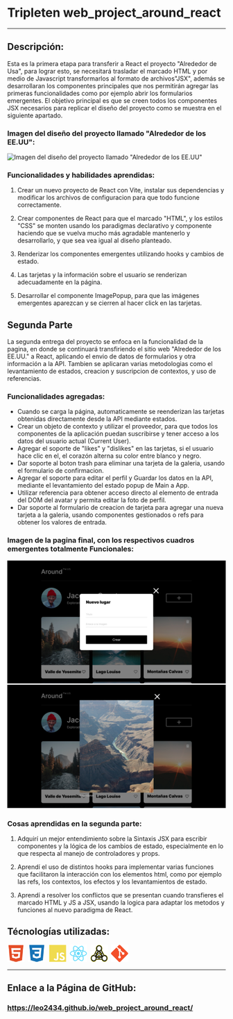 # Tripleten web_project_around_react

---

## Descripción:

Esta es la primera etapa para transferir a React el proyecto "Alrededor de Usa", para lograr esto, se necesitará trasladar el marcado HTML y por medio de Javascript transformarlos al formato de archivos"JSX", además se desarrollaran los componentes principales que nos permitirán agregar las primeras funcionalidades como por ejemplo abrir los formularios emergentes. El objetivo principal es que se creen todos los componentes JSX necesarios para replicar el diseño del proyecto como se muestra en el siguiente apartado.

### Imagen del diseño del proyecto llamado "Alrededor de los EE.UU":

![Imagen del diseño del proyecto llamado "Alrededor de los EE.UU"](./src/images/Diseño_proyecto_around.png)

### Funcionalidades y habilidades aprendidas:

1. Crear un nuevo proyecto de React con Vite, instalar sus dependencias y modificar los archivos de configuracion para que todo funcione correctamente.

2. Crear componentes de React para que el marcado "HTML", y los estilos "CSS" se monten usando los paradigmas declarativo y componente haciendo que se vuelva mucho más agradable mantenerlo y desarrollarlo, y que sea vea igual al diseño planteado.

3. Renderizar los componentes emergentes utilizando hooks y cambios de estado.

4. Las tarjetas y la información sobre el usuario se renderizan adecuadamente en la página.

5. Desarrollar el componente ImagePopup, para que las imágenes emergentes aparezcan y se cierren al hacer click en las tarjetas.

## Segunda Parte

La segunda entrega del proyecto se enfoca en la funcionalidad de la pagina, en donde se continuará transfiriendo el sitio web "Alrededor de los EE.UU." a React, aplicando el envio de datos de formularios y otra información a la API. Tambien se aplicaran varias metodologias como el levantamiento de estados, creacion y suscripcion de contextos, y uso de referencias.

### Funcionalidades agregadas:

- Cuando se carga la página, automaticamente se reenderizan las tarjetas obtenidas directamente desde la API mediante estados.
- Crear un objeto de contexto y utilizar el proveedor, para que todos los componentes de la aplicación puedan suscribirse y tener acceso a los datos del usuario actual (Current User).
- Agregar el soporte de "likes" y "dislikes" en las tarjetas, si el usuario hace clic en el, el corazón alterna su color entre blanco y negro.
- Dar soporte al boton trash para eliminar una tarjeta de la galeria, usando el formulario de confirmacion.
- Agregar el soporte para editar el perfil y Guardar los datos en la API, mediante el levantamiento del estado popup de Main a App.
- Utilizar referencia para obtener acceso directo al elemento de entrada del DOM del avatar y permita editar la foto de perfil.
- Dar soporte al formulario de creacion de tarjeta para agregar una nueva tarjeta a la galeria, usando componentes gestionados o refs para obtener los valores de entrada.

### Imagen de la pagina final, con los respectivos cuadros emergentes totalmente Funcionales:

![Imagen del formulario emergente para editar un card](./src/images/Formulario_card.jpg)
![Imagen del formulario emergente para vizualizar la imagen de un card](./src/images/IMAGE_POPUP.jpg)

### Cosas aprendidas en la segunda parte:

1. Adquirí un mejor entendimiento sobre la Sintaxis JSX para escribir componentes y la lógica de los cambios de estado, especialmente en lo que respecta al manejo de controladores y props.

2. Aprendí el uso de distintos hooks para implementar varias funciones que facilitaron la interacción con los elementos html, como por ejemplo las refs, los contextos, los efectos y los levantamientos de estado.

3. Aprendí a resolver los conflictos que se presentan cuando transfieres el marcado HTML y JS a JSX, usando la logica para adaptar los metodos y funciones al nuevo paradigma de React.

## Técnologías utilizadas:

<img src="https://github.com/devicons/devicon/blob/master/icons/html5/html5-plain.svg" title="HTML5" alt="HTML" width="40" height="40"/>&nbsp;
<img src="https://github.com/devicons/devicon/blob/master/icons/css3/css3-plain.svg" title="CSS3" alt="CSS" width="40" height="40"/>&nbsp;
<img src="https://github.com/devicons/devicon/blob/master/icons/javascript/javascript-plain.svg" title="JavaScript" alt="JavaScript" width="40" height="40"/>&nbsp;
<img src="https://github.com/devicons/devicon/blob/master/icons/react/react-original.svg" title="React" alt="React" width="40" height="40"/>&nbsp;
<img src="./src/images/dom-logo.PNG" border="0"  title="DOM" alt="DOM" width="40" height="40"/>&nbsp;
<img src="https://github.com/devicons/devicon/blob/master/icons/git/git-plain.svg" title="Git" alt="Git" width="40" height="40"/>&nbsp;

---

## Enlace a la Página de GitHub:

### https://leo2434.github.io/web_project_around_react/
